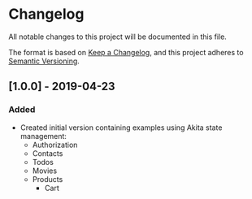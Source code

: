 # Changelog

All notable changes to this project will be documented in this file.

The format is based on [Keep a Changelog](https://keepachangelog.com/en/1.0.0/),
and this project adheres to [Semantic Versioning](https://semver.org/spec/v2.0.0.html).

## [1.0.0] - 2019-04-23

### Added

- Created initial version containing examples using Akita state management:
  - Authorization
  - Contacts
  - Todos
  - Movies
  - Products
    - Cart
